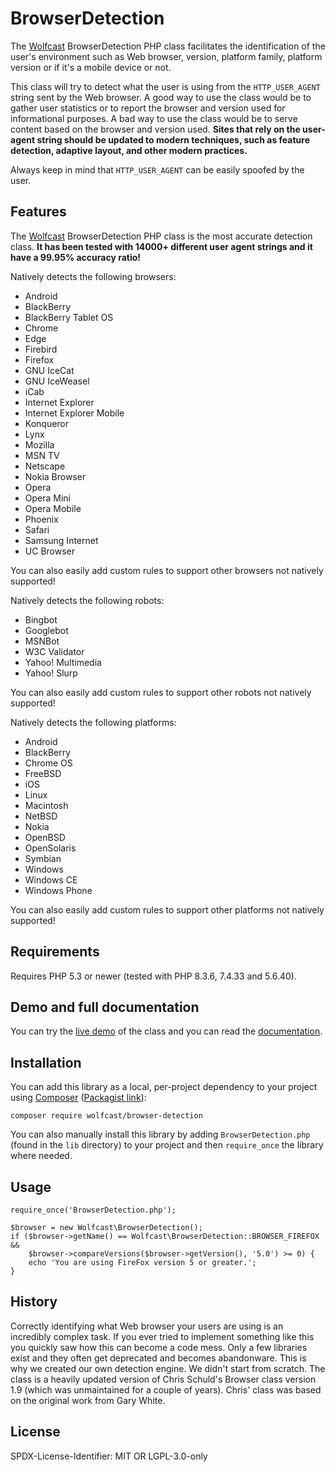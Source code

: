 BrowserDetection
================

The [Wolfcast](https://wolfcast.com/) BrowserDetection PHP class facilitates the identification of the user's environment such as Web browser, version, platform family, platform version or if it's a mobile device or not.

This class will try to detect what the user is using from the `HTTP_USER_AGENT` string sent by the Web browser. A good way to use the class would be to gather user statistics or to report the browser and version used for informational purposes. A bad way to use the class would be to serve content based on the browser and version used. **Sites that rely on the user-agent string should be updated to modern techniques, such as feature detection, adaptive layout, and other modern practices.**

Always keep in mind that `HTTP_USER_AGENT` can be easily spoofed by the user.

Features
--------

The [Wolfcast](https://wolfcast.com/) BrowserDetection PHP class is the most accurate detection class. **It has been tested with 14000+ different user agent strings and it have a 99.95% accuracy ratio!**

Natively detects the following browsers:

  * Android
  * BlackBerry
  * BlackBerry Tablet OS
  * Chrome
  * Edge
  * Firebird
  * Firefox
  * GNU IceCat
  * GNU IceWeasel
  * iCab
  * Internet Explorer
  * Internet Explorer Mobile
  * Konqueror
  * Lynx
  * Mozilla
  * MSN TV
  * Netscape
  * Nokia Browser
  * Opera
  * Opera Mini
  * Opera Mobile
  * Phoenix
  * Safari
  * Samsung Internet
  * UC Browser

You can also easily add custom rules to support other browsers not natively supported!

Natively detects the following robots:

  * Bingbot
  * Googlebot
  * MSNBot
  * W3C Validator
  * Yahoo! Multimedia
  * Yahoo! Slurp

You can also easily add custom rules to support other robots not natively supported!

Natively detects the following platforms:
  * Android
  * BlackBerry
  * Chrome OS
  * FreeBSD
  * iOS
  * Linux
  * Macintosh
  * NetBSD
  * Nokia
  * OpenBSD
  * OpenSolaris
  * Symbian
  * Windows
  * Windows CE
  * Windows Phone

You can also easily add custom rules to support other platforms not natively supported!

Requirements
------------

Requires PHP 5.3 or newer (tested with PHP 8.3.6, 7.4.33 and 5.6.40).

Demo and full documentation
---------------------------

You can try the [live demo](https://wolfcast.com/open-source/browser-detection/tutorial.php) of the class and you can read the [documentation](https://wolfcast.com/open-source/browser-detection/doc/Browser_Detection/BrowserDetection.html).

Installation
------------

You can add this library as a local, per-project dependency to your project using [Composer](https://getcomposer.org/) ([Packagist link](https://packagist.org/packages/wolfcast/browser-detection)):

    composer require wolfcast/browser-detection

You can also manually install this library by adding `BrowserDetection.php` (found in the `lib` directory) to your project and then `require_once` the library where needed.

Usage
-----

```
require_once('BrowserDetection.php');

$browser = new Wolfcast\BrowserDetection();
if ($browser->getName() == Wolfcast\BrowserDetection::BROWSER_FIREFOX &&
    $browser->compareVersions($browser->getVersion(), '5.0') >= 0) {
    echo 'You are using FireFox version 5 or greater.';
}
```

History
-------

Correctly identifying what Web browser your users are using is an incredibly complex task. If you ever tried to implement something like this you quickly saw how this can become a code mess. Only a few libraries exist and they often get deprecated and becomes abandonware. This is why we created our own detection engine. We didn't start from scratch. The class is a heavily updated version of Chris Schuld's Browser class version 1.9 (which was unmaintained for a couple of years). Chris' class was based on the original work from Gary White.

License
-------

SPDX-License-Identifier: MIT OR LGPL-3.0-only